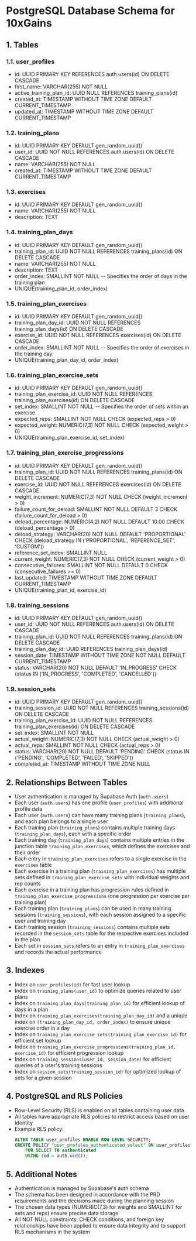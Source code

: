 # PostgreSQL Database Schema for 10xGains

## 1. Tables

### 1.1. user_profiles
- id: UUID PRIMARY KEY REFERENCES auth.users(id) ON DELETE CASCADE
- first_name: VARCHAR(255) NOT NULL
- active_training_plan_id: UUID NULL REFERENCES training_plans(id)
- created_at: TIMESTAMP WITHOUT TIME ZONE DEFAULT CURRENT_TIMESTAMP
- updated_at: TIMESTAMP WITHOUT TIME ZONE DEFAULT CURRENT_TIMESTAMP

### 1.2. training_plans
- id: UUID PRIMARY KEY DEFAULT gen_random_uuid()
- user_id: UUID NOT NULL REFERENCES auth.users(id) ON DELETE CASCADE
- name: VARCHAR(255) NOT NULL
- created_at: TIMESTAMP WITHOUT TIME ZONE DEFAULT CURRENT_TIMESTAMP

### 1.3. exercises
- id: UUID PRIMARY KEY DEFAULT gen_random_uuid()
- name: VARCHAR(255) NOT NULL
- description: TEXT

### 1.4. training_plan_days
- id: UUID PRIMARY KEY DEFAULT gen_random_uuid()
- training_plan_id: UUID NOT NULL REFERENCES training_plans(id) ON DELETE CASCADE
- name: VARCHAR(255) NOT NULL
- description: TEXT
- order_index: SMALLINT NOT NULL  -- Specifies the order of days in the training plan
- UNIQUE(training_plan_id, order_index)

### 1.5. training_plan_exercises
- id: UUID PRIMARY KEY DEFAULT gen_random_uuid()
- training_plan_day_id: UUID NOT NULL REFERENCES training_plan_days(id) ON DELETE CASCADE
- exercise_id: UUID NOT NULL REFERENCES exercises(id) ON DELETE CASCADE
- order_index: SMALLINT NOT NULL  -- Specifies the order of exercises in the training day
- UNIQUE(training_plan_day_id, order_index)

### 1.6. training_plan_exercise_sets
- id: UUID PRIMARY KEY DEFAULT gen_random_uuid()
- training_plan_exercise_id: UUID NOT NULL REFERENCES training_plan_exercises(id) ON DELETE CASCADE
- set_index: SMALLINT NOT NULL  -- Specifies the order of sets within an exercise
- expected_reps: SMALLINT NOT NULL CHECK (expected_reps > 0)
- expected_weight: NUMERIC(7,3) NOT NULL CHECK (expected_weight > 0)
- UNIQUE(training_plan_exercise_id, set_index)

### 1.7. training_plan_exercise_progressions
- id: UUID PRIMARY KEY DEFAULT gen_random_uuid()
- training_plan_id: UUID NOT NULL REFERENCES training_plans(id) ON DELETE CASCADE
- exercise_id: UUID NOT NULL REFERENCES exercises(id) ON DELETE CASCADE
- weight_increment: NUMERIC(7,3) NOT NULL CHECK (weight_increment > 0)
- failure_count_for_deload: SMALLINT NOT NULL DEFAULT 3 CHECK (failure_count_for_deload > 0)
- deload_percentage: NUMERIC(4,2) NOT NULL DEFAULT 10.00 CHECK (deload_percentage > 0)
- deload_strategy: VARCHAR(20) NOT NULL DEFAULT 'PROPORTIONAL' CHECK (deload_strategy IN ('PROPORTIONAL', 'REFERENCE_SET', 'CUSTOM'))
- reference_set_index: SMALLINT NULL
- current_weight: NUMERIC(7,3) NOT NULL CHECK (current_weight > 0)
- consecutive_failures: SMALLINT NOT NULL DEFAULT 0 CHECK (consecutive_failures >= 0)
- last_updated: TIMESTAMP WITHOUT TIME ZONE DEFAULT CURRENT_TIMESTAMP
- UNIQUE(training_plan_id, exercise_id)

### 1.8. training_sessions
- id: UUID PRIMARY KEY DEFAULT gen_random_uuid()
- user_id: UUID NOT NULL REFERENCES auth.users(id) ON DELETE CASCADE
- training_plan_id: UUID NOT NULL REFERENCES training_plans(id) ON DELETE CASCADE
- training_plan_day_id: UUID REFERENCES training_plan_days(id)
- session_date: TIMESTAMP WITHOUT TIME ZONE NOT NULL DEFAULT CURRENT_TIMESTAMP
- status: VARCHAR(20) NOT NULL DEFAULT 'IN_PROGRESS' CHECK (status IN ('IN_PROGRESS', 'COMPLETED', 'CANCELLED'))

### 1.9. session_sets
- id: UUID PRIMARY KEY DEFAULT gen_random_uuid()
- training_session_id: UUID NOT NULL REFERENCES training_sessions(id) ON DELETE CASCADE
- training_plan_exercise_id: UUID NOT NULL REFERENCES training_plan_exercises(id) ON DELETE CASCADE
- set_index: SMALLINT NOT NULL
- actual_weight: NUMERIC(7,3) NOT NULL CHECK (actual_weight > 0)
- actual_reps: SMALLINT NOT NULL CHECK (actual_reps > 0)
- status: VARCHAR(20) NOT NULL DEFAULT 'PENDING' CHECK (status IN ('PENDING', 'COMPLETED', 'FAILED', 'SKIPPED'))
- completed_at: TIMESTAMP WITHOUT TIME ZONE NULL

## 2. Relationships Between Tables

- User authentication is managed by Supabase Auth (`auth.users`)
- Each user (`auth.users`) has one profile (`user_profiles`) with additional profile data
- Each user (`auth.users`) can have many training plans (`training_plans`), and each plan belongs to a single user
- Each training plan (`training_plans`) contains multiple training days (`training_plan_days`), each with a specific order
- Each training day (`training_plan_days`) contains multiple entries in the junction table `training_plan_exercises`, which defines the exercises and their order
- Each entry in `training_plan_exercises` refers to a single exercise in the `exercises` table
- Each exercise in a training plan (`training_plan_exercises`) has multiple sets defined in `training_plan_exercise_sets` with individual weights and rep counts
- Each exercise in a training plan has progression rules defined in `training_plan_exercise_progressions` (one progression per exercise per training plan)
- Each training plan (`training_plans`) can be used in many training sessions (`training_sessions`), with each session assigned to a specific user and training day
- Each training session (`training_sessions`) contains multiple sets recorded in the `session_sets` table for the respective exercises included in the plan
- Each set in `session_sets` refers to an entry in `training_plan_exercises` and records the actual performance

## 3. Indexes

- Index on `user_profiles(id)` for fast user lookup
- Index on `training_plans(user_id)` to optimize queries related to user plans
- Index on `training_plan_days(training_plan_id)` for efficient lookup of days in a plan
- Index on `training_plan_exercises(training_plan_day_id)` and a unique index on `(training_plan_day_id, order_index)` to ensure unique exercise order in a day
- Index on `training_plan_exercise_sets(training_plan_exercise_id)` for efficient set lookup
- Index on `training_plan_exercise_progressions(training_plan_id, exercise_id)` for efficient progression lookup
- Index on `training_sessions(user_id, session_date)` for efficient queries of a user's training sessions
- Index on `session_sets(training_session_id)` for optimized lookup of sets for a given session

## 4. PostgreSQL and RLS Policies

- Row-Level Security (RLS) is enabled on all tables containing user data
- All tables have appropriate RLS policies to restrict access based on user identity
- Example RLS policy:
  ```sql
  ALTER TABLE user_profiles ENABLE ROW LEVEL SECURITY;
  CREATE POLICY "user_profiles_authenticated_select" ON user_profiles
      FOR SELECT TO authenticated
      USING (id = auth.uid());
  ```

## 5. Additional Notes

- Authentication is managed by Supabase's auth schema
- The schema has been designed in accordance with the PRD requirements and the decisions made during the planning session
- The chosen data types (NUMERIC(7,3) for weights and SMALLINT for sets and reps) ensure precise data storage
- All NOT NULL constraints, CHECK conditions, and foreign key relationships have been applied to ensure data integrity and to support RLS mechanisms in the system

